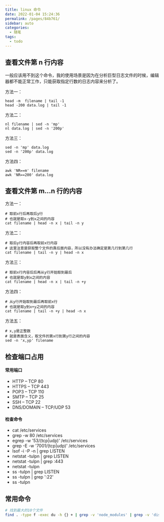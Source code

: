 ```yaml
---
title: linux 命令
date: 2022-01-04 15:24:36
permalink: /pages/84b761/
sidebar: auto
categories:
  - 随笔
tags:
  - todo
---
```


## 查看文件第 n 行内容

一般应该用不到这个命令，我的使用场景是因为在分析巨型日志文件的时候，编辑器都不能正常工作，只能获取指定行数的日志内容来分析了。

方法一：

```shell
head -m  filename | tail -1
head -200 data.log | tail -1
```

方法二：

```shell
nl filename | sed -n 'mp'
nl data.log | sed -n '200p'
```

方法三：

```shell
sed -n 'mp' data.log
sed -n '200p' data.log
```

方法四：

```shell
awk 'NR==m' filename
awk 'NR==200' data.log
```

## 查看文件第 m...n 行的内容

方法一：

```shell
# 取前x行后再取后y行
# 也就是取x-y到x之间的内容
cat filename | head -n x | tail -n y
```

方法二：

```shell
# 取后y行内容后再取前x行内容
# 这里注意是获取整个文件的靠后面内容，所以没有办法确定是第几行到第几行
cat filename | tail -n y | head -n x
```

方法三：

```shell
# 取前x行内容后后再从y行开始取到最后
# 也就是取y到x之间的内容
cat filename | head -n x | tail -n +y
```

方法四：

```shell
# 从y行开始取到最后再取前x行
# 也就是取y到x+y之间的内容
cat filename | tail -n +y | head -n x
```

方法五：

```shell
# x,y是正整数
# 就是表面含义，取文件的第x行到第y行之间的内容
sed -n 'x,yp' filename
```

## 检查端口占用

#### 常用端口

- HTTP – TCP 80
- HTTPS – TCP 443
- POP3 – TCP 110
- SMTP – TCP 25
- SSH – TCP 22
- DNS/DOMAIN – TCP/UDP 53

#### 检查命令

- cat /etc/services
- grep -w 80 /etc/services
- egrep -w '53/(tcp|udp)' /etc/services
- grep -E -w '7001/(tcp|udp)' /etc/services
- lsof -i -P -n | grep LISTEN
- netstat -tulpn | grep LISTEN
- netstat -tulpn | grep :443
- netstat -tulpn
- ss -tulpn | grep LISTEN
- ss -tulpn | grep ':22'
- ss -tulpn

## 常用命令

```bash
# 找到最大的10个文件
find . -type f -exec du -h {} + | grep -v 'node_modules' | grep -v 'dist' | grep -v 'build' | grep -v 'temp' | grep -v '.git' | sort -r -h | head -10
```
